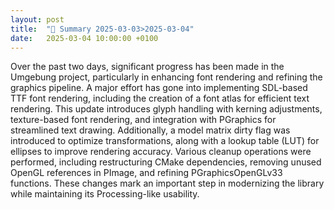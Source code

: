 ```yaml
---
layout: post
title:  "🤖 Summary 2025-03-03>2025-03-04"
date:   2025-03-04 10:00:00 +0100
---
```


Over the past two days, significant progress has been made in the Umgebung project, particularly in enhancing font rendering and refining the graphics pipeline. A major effort has gone into implementing SDL-based TTF font rendering, including the creation of a font atlas for efficient text rendering. This update introduces glyph handling with kerning adjustments, texture-based font rendering, and integration with PGraphics for streamlined text drawing. Additionally, a model matrix dirty flag was introduced to optimize transformations, along with a lookup table (LUT) for ellipses to improve rendering accuracy. Various cleanup operations were performed, including restructuring CMake dependencies, removing unused OpenGL references in PImage, and refining PGraphicsOpenGLv33 functions. These changes mark an important step in modernizing the library while maintaining its Processing-like usability.